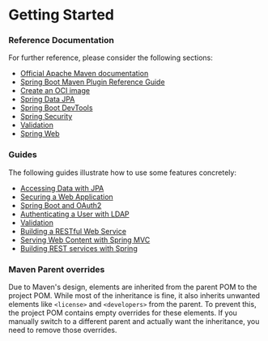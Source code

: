 # Getting Started

### Reference Documentation

For further reference, please consider the following sections:

* [Official Apache Maven documentation](https://maven.apache.org/guides/index.html)
* [Spring Boot Maven Plugin Reference Guide](https://docs.spring.io/spring-boot/3.4.0-M1/maven-plugin)
* [Create an OCI image](https://docs.spring.io/spring-boot/3.4.0-M1/maven-plugin/build-image.html)
* [Spring Data JPA](https://docs.spring.io/spring-boot/docs/3.4.0-M1/reference/htmlsingle/index.html#data.sql.jpa-and-spring-data)
* [Spring Boot DevTools](https://docs.spring.io/spring-boot/docs/3.4.0-M1/reference/htmlsingle/index.html#using.devtools)
* [Spring Security](https://docs.spring.io/spring-boot/docs/3.4.0-M1/reference/htmlsingle/index.html#web.security)
* [Validation](https://docs.spring.io/spring-boot/docs/3.4.0-M1/reference/htmlsingle/index.html#io.validation)
* [Spring Web](https://docs.spring.io/spring-boot/docs/3.4.0-M1/reference/htmlsingle/index.html#web)

### Guides

The following guides illustrate how to use some features concretely:

* [Accessing Data with JPA](https://spring.io/guides/gs/accessing-data-jpa/)
* [Securing a Web Application](https://spring.io/guides/gs/securing-web/)
* [Spring Boot and OAuth2](https://spring.io/guides/tutorials/spring-boot-oauth2/)
* [Authenticating a User with LDAP](https://spring.io/guides/gs/authenticating-ldap/)
* [Validation](https://spring.io/guides/gs/validating-form-input/)
* [Building a RESTful Web Service](https://spring.io/guides/gs/rest-service/)
* [Serving Web Content with Spring MVC](https://spring.io/guides/gs/serving-web-content/)
* [Building REST services with Spring](https://spring.io/guides/tutorials/rest/)

### Maven Parent overrides

Due to Maven's design, elements are inherited from the parent POM to the project POM.
While most of the inheritance is fine, it also inherits unwanted elements like `<license>` and `<developers>` from the
parent.
To prevent this, the project POM contains empty overrides for these elements.
If you manually switch to a different parent and actually want the inheritance, you need to remove those overrides.

